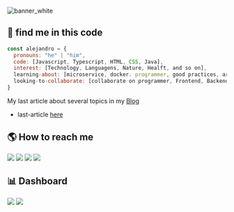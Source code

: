 ![banner_white](https://user-images.githubusercontent.com/108128617/233785511-3329f834-f466-4c78-ae10-4783aacf6af6.png)

## :microscope: find me in this code

```js
const alejandro = {
  pronouns: "he" | "him",
  code: [Javascript, Typescript, HTML, CSS, Java],
  interest: [Technology, Languagens, Nature, Healft, and so on],
  learning-about: [microservice, docker. programmer, good practices, arquitechture, etc],
  looking-to-collaborate: [collaborate on programmer, Frontend, Backend, technoly, microservices, Cloud, and so on]
}
```

My last article about several topics in my [Blog][ale-wordpress]
  - last-article [here][ale-wordpress]

## :earth_americas: How to reach me

  [![](https://img.shields.io/badge/Microsoft_Outlook-0078D4?style=for-the-badge&logo=microsoft-outlook&logoColor=white)][ale-email-hotmail]
  [![](https://img.shields.io/badge/Instagram-E4405F?style=for-the-badge&logo=instagram&logoColor=white)][ale-instagram]
  [![](https://img.shields.io/badge/LinkedIn-0077B5?style=for-the-badge&logo=linkedin&logoColor=white)][ale-linkedin]
  [![](https://img.shields.io/badge/WordPress-21759B?style=for-the-badge&logo=wordpress&logoColor=white)][ale-wordpress]


## :bar_chart: Dashboard
<img src="https://github-readme-stats.vercel.app/api?username=ale-fuentes-ar&show_icons=true"/>
<img src="https://github-readme-stats.vercel.app/api/top-langs?username=ale-fuentes-ar&layout=compact"/>




<!--- Tools and Links --->
[ale-email-hotmail]:mailto:ale.fuentes.ar@hotmail.com
[ale-instagram]:https://www.instagram.com/4le.fu/
[ale-wordpress]:https://wordpress.com/view/arfuentes.wordpress.com
[ale-linkedin]:https://www.linkedin.com/in/raul-alejandro-fuentes/
